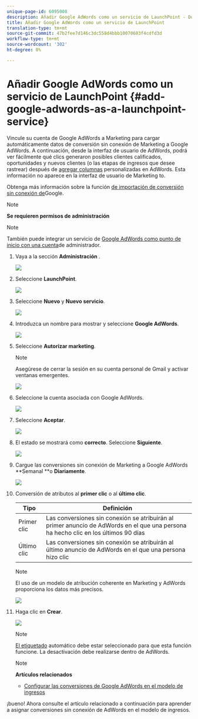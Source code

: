 ```yaml
---
unique-page-id: 6095008
description: Añadir Google AdWords como un servicio de LaunchPoint - Documentos de marketing - Documentación del producto
title: Añadir Google AdWords como un servicio de LaunchPoint
translation-type: tm+mt
source-git-commit: 47b2fee7d146c3dc558d4bbb10070683f4cdfd3d
workflow-type: tm+mt
source-wordcount: '302'
ht-degree: 0%

---
```



# Añadir Google AdWords como un servicio de LaunchPoint {#add-google-adwords-as-a-launchpoint-service}

Vincule su cuenta de Google AdWords a Marketing para cargar automáticamente datos de conversión sin conexión de Marketing a Google AdWords. A continuación, desde la interfaz de usuario de AdWords, podrá ver fácilmente qué clics generaron posibles clientes calificados, oportunidades y nuevos clientes (o las etapas de ingresos que desee rastrear) después de [agregar columnas](https://support.google.com/adwords/answer/3073556) personalizadas en AdWords. Esta información no aparece en la interfaz de usuario de Marketing to.

Obtenga más información sobre la función [de importación de conversión sin conexión de](https://support.google.com/adwords/answer/2998031?hl=en)Google.

>[!NOTE]
>
>**Se requieren permisos de administración**

>[!NOTE]
>
>También puede integrar un servicio de [Google AdWords como punto de inicio con una cuenta](add-google-adwords-as-a-launchpoint-service-with-a-manager-account.md)de administrador.

1. Vaya a la sección **Administración** .

   ![](assets/login-admin.png)

1. Seleccione **LaunchPoint**.

   ![](assets/image2014-12-5-14-3a35-3a27.png)

1. Seleccione **Nuevo** y **Nuevo servicio**.

   ![](assets/image2015-2-23-14-3a54-3a50.png)

1. Introduzca un nombre para mostrar y seleccione **Google AdWords**.

   ![](assets/new-service-google.png)

1. Seleccione **Autorizar marketing**.

   >[!NOTE]
   >
   >Asegúrese de cerrar la sesión en su cuenta personal de Gmail y activar ventanas emergentes.

   ![](assets/image2015-2-26-20-3a54-3a1.png)

1. Seleccione la cuenta asociada con Google AdWords.

   ![](assets/image2015-2-23-15-3a31-3a16.png)

1. Seleccione **Aceptar**.

   ![](assets/image2015-2-23-16-3a32-3a45.png)

1. El estado se mostrará como **correcto**. Seleccione **Siguiente**.

   ![](assets/image2015-2-26-20-3a55-3a21.png)

1. Cargue las conversiones sin conexión de Marketing a Google AdWords **Semanal **o **Diariamente**.

   ![](assets/image2015-2-23-16-3a53-3a4.png)

1. Conversión de atributos al **primer clic** o al **último clic**.

   | Tipo | Definición |
   |---|---|
   | Primer clic | Las conversiones sin conexión se atribuirán al primer anuncio de AdWords en el que una persona ha hecho clic en los últimos 90 días |
   | Último clic | Las conversiones sin conexión se atribuirán al último anuncio de AdWords en el que una persona hizo clic |

   >[!NOTE]
   >
   >El uso de un modelo de atribución coherente en Marketing y AdWords proporciona los datos más precisos.

   ![](assets/image2015-2-23-16-3a57-3a49.png)

1. Haga clic en **Crear**.

   ![](assets/image2015-2-23-17-3a50-3a9.png)

   >[!NOTE]
   >
   >[El etiquetado](https://support.google.com/adwords/answer/1752125?hl=en) automático debe estar seleccionado para que esta función funcione. La desactivación debe realizarse dentro de AdWords.

   >[!NOTE]
   >
   >**Artículos relacionados**
   >
   >    
   >    
   >    * [Configurar las conversiones de Google AdWords en el modelo de ingresos](../../../product-docs/reporting/revenue-cycle-analytics/revenue-cycle-models/set-google-adwords-conversions-in-the-revenue-model.md)


¡bueno! Ahora consulte el artículo relacionado a continuación para aprender a asignar conversiones sin conexión de AdWords en el modelo de ingresos.